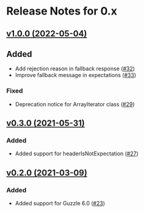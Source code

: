 # Release Notes for 0.x

## [v1.0.0 (2022-05-04)](https://github.com/easy-http/mock-builder/compare/v0.3.0...v1.0.0)

## Added
- Add rejection reason in fallback response ([#32](https://github.com/easy-http/mock-builder/pull/32))
- Improve fallback message in expectations ([#33](https://github.com/easy-http/mock-builder/pull/33))

### Fixed
- Deprecation notice for ArrayIterator class ([#29](https://github.com/easy-http/mock-builder/pull/29))

## [v0.3.0 (2021-05-31)](https://github.com/easy-http/mock-builder/compare/v0.2.0...v0.3.0)

### Added
- Added support for headerIsNotExpectation ([#27](https://github.com/easy-http/mock-builder/pull/27))

## [v0.2.0 (2021-03-09)](https://github.com/easy-http/mock-builder/compare/v0.1.0...v0.2.0)

### Added
- Added support for Guzzle 6.0 ([#23](https://github.com/easy-http/mock-builder/pull/23))
